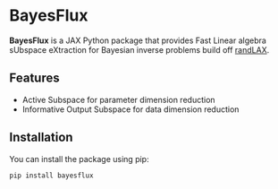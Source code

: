 # BayesFlux

**BayesFlux** is a JAX Python package that provides Fast Linear algebra sUbspace eXtraction for Bayesian inverse problems build off [randLAX](https://github.com/joshuawchen/randLAX).

## Features

- Active Subspace for parameter dimension reduction
- Informative Output Subspace  for data dimension reduction

## Installation

You can install the package using pip:

```bash
pip install bayesflux
